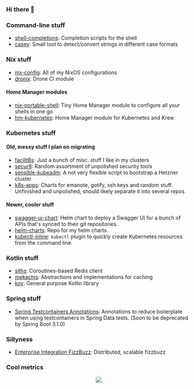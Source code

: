 ### Hi there 👋  

### Command-line stuff
* [shell-completions](https://github.com/huuff/shell-completions): Completion scripts for the shell
* [casey](https://github.com/huuff/casey): Small tool to detect/convert strings in different case formats

### Nix stuff
* [nix-config](https://github.com/huuff/nix-config): All of my NixOS configurations
* [dronix](https://github.com/huuff/dronix): Drone CI module

#### Home Manager modules
* [nix-portable-shell](https://github.com/huuff/nix-portable-shell): Tiny Home Manager module to configure all your shells in one go
* [hm-kubernetes](https://github.com/huuff/hm-kubernetes): Home Manager module for Kubernetes and Krew

### Kubernetes stuff
#### Old, messy stuff I plan on migrating
* [facilit8s](https://github.com/huuff/facilit8s): Just a bunch of misc. stuff I like in my clusters
* [secur8](https://github.com/huuff/secur8): Random assortment of unpolished security tools
* [sensible-kubeadm](https://github.com/huuff/sensible-kubeadm): A not very flexible script to bootstrap a Hetzner cluster
* [k8s-apps](https://github.com/huuff/k8s-apps): Charts for emanote, gotify, ssh keys and random stuff. Unfinished and unpolished, should likely separate it into several repos

#### Newer, cooler stuff
* [swagger-ui-chart](https://github.com/huuff/swagger-ui-chart): Helm chart to deploy a Swagger UI for a bunch of APIs that's synced to their git repositories.
* [helm-charts](https://github.com/huuff/helm-charts): Repo for my helm charts.
* [kubectl-inline](https://github.com/huuff/kubectl-inline): `kubectl` plugin to quickly create Kubernetes resources from the command line.

### Kotlin stuff
* [siths](https://github.com/huuff/siths): Coroutines-based Redis client
* [mekachis](https://github.com/huuff/mekachis): Abstractions and implementations for caching
* [koy](https://github.com/huuff/koy): General purpose Kotlin library

### Spring stuff
* [Spring Testcontainers Annotations](https://github.com/huuff/spring-testcontainers-annotations): Annotations to reduce boilerplate when using testcontainers in Spring Data tests. (Soon to be deprecated by Spring Boot 3.1.0)

### Sillyness
* [Enterprise Integration FizzBuzz](https://github.com/huuff/enterprise-integration-fizzbuz): Distributed, scalable fizzbuzz

### Cool metrics
<p align="center">
  <img src="https://github-readme-stats.vercel.app/api/top-langs/?username=huuff&layout=compact&langs_count=20">
</p>

